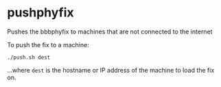 # pushphyfix
Pushes the bbbphyfix to machines that are not connected to the internet 

To push the fix to a machine:

`./push.sh dest`

...where `dest` is the hostname or IP address of the machine to load the fix on.
